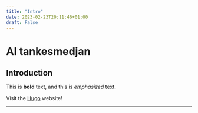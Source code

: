 ```yaml
---
title: "Intro"
date: 2023-02-23T20:11:46+01:00
draft: False
---
```

# AI tankesmedjan

## Introduction

This is **bold** text, and this is *emphasized* text.

Visit the [Hugo](https://gohugo.io) website!

---

